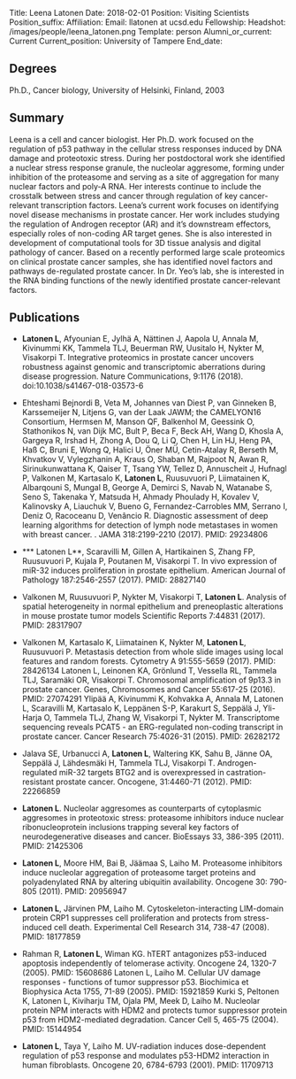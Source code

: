 Title: Leena Latonen
Date: 2018-02-01
Position: Visiting Scientists
Position_suffix: 
Affiliation: 
Email: llatonen at ucsd.edu
Fellowship: 
Headshot: /images/people/leena_latonen.png
Template: person
Alumni_or_current: Current
Current_position: University of Tampere
End_date: 


## Degrees
Ph.D., Cancer biology, University of Helsinki, Finland, 2003<br>

## Summary
Leena is a cell and cancer biologist. Her Ph.D. work focused on the regulation of p53 pathway in the cellular stress responses induced by DNA damage and proteotoxic stress. During her postdoctoral work she identified a nuclear stress response granule, the nucleolar aggresome, forming under inhibition of the proteasome and serving as a site of aggregation for many nuclear factors and poly-A RNA. Her interests continue to include the crosstalk between stress and cancer through regulation of key cancer-relevant transcription factors.Leena’s current work focuses on identifying novel disease mechanisms in prostate cancer. Her work includes studying the regulation of Androgen receptor (AR) and it’s downstream effectors, especially roles of non-coding AR target genes. She is also interested in development of computational tools for 3D tissue analysis and digital pathology of cancer. Based on a recently performed large scale proteomics on clinical prostate cancer samples, she has identified novel factors and pathways de-regulated prostate cancer. In Dr. Yeo’s lab, she is interested in the RNA binding functions of the newly identified prostate cancer-relevant factors.



## Publications
* **Latonen L**, Afyounian E, Jylhä A, Nättinen J, Aapola U, Annala M, Kivinummi KK, Tammela TLJ, Beuerman RW, Uusitalo H, Nykter M, Visakorpi T. Integrative proteomics in prostate cancer uncovers robustness against genomic and transcriptomic aberrations during disease progression. Nature Communications, 9:1176 (2018). doi:10.1038/s41467-018-03573-6

* Ehteshami Bejnordi B, Veta M, Johannes van Diest P, van Ginneken B, Karssemeijer N, Litjens G, van der Laak JAWM; the CAMELYON16 Consortium, Hermsen M, Manson QF, Balkenhol M, Geessink O, Stathonikos N, van Dijk MC, Bult P, Beca F, Beck AH, Wang D, Khosla A, Gargeya R, Irshad H, Zhong A, Dou Q, Li Q, Chen H, Lin HJ, Heng PA, Haß C, Bruni E, Wong Q, Halici U, Öner MÜ, Cetin-Atalay R, Berseth M, Khvatkov V, Vylegzhanin A, Kraus O, Shaban M, Rajpoot N, Awan R, Sirinukunwattana K, Qaiser T, Tsang YW, Tellez D, Annuscheit J, Hufnagl P, Valkonen M, Kartasalo K, **Latonen L**, Ruusuvuori P, Liimatainen K, Albarqouni S, Mungal B, George A, Demirci S, Navab N, Watanabe S, Seno S, Takenaka Y, Matsuda H, Ahmady Phoulady H, Kovalev V, Kalinovsky A, Liauchuk V, Bueno G, Fernandez-Carrobles MM, Serrano I, Deniz O, Racoceanu D, Venâncio R. Diagnostic  assessment  of  deep  learning  algorithms  for detection of lymph node metastases in women with breast cancer. . JAMA 318:2199-2210 (2017). PMID: 29234806

* *** Latonen L**, Scaravilli M, Gillen A, Hartikainen S, Zhang FP, Ruusuvuori P, Kujala P, Poutanen M, Visakorpi T. In vivo expression of miR-32 induces proliferation in prostate epithelium. American Journal of Pathology 187:2546-2557 (2017). PMID: 28827140* Valkonen M, Ruusuvuori P, Nykter M, Visakorpi T, **Latonen L**. Analysis of spatial heterogeneity in normal epithelium and preneoplastic alterations in mouse prostate tumor models Scientific Reports 7:44831 (2017). PMID: 28317907

* Valkonen M, Kartasalo K, Liimatainen K, Nykter M, **Latonen L**, Ruusuvuori P. Metastasis detection from whole slide images using local features and random forests. Cytometry A 91:555-5659 (2017). PMID: 28426134Latonen L, Leinonen KA, Grönlund T, Vessella RL, Tammela TLJ, Saramäki OR, Visakorpi T. Chromosomal amplification of 9p13.3 in prostate cancer. Genes, Chromosomes and Cancer 55:617-25 (2016). PMID: 27074291Ylipää A, Kivinummi K, Kohvakka A, Annala M, Latonen L, Scaravilli M, Kartasalo K, Leppänen S-P, Karakurt S, Seppälä J, Yli-Harja O, Tammela TLJ, Zhang W, Visakorpi T, Nykter M. Transcriptome sequencing reveals PCAT5 - an ERG-regulated non-coding transcript in prostate cancer. Cancer Research 75:4026-31 (2015). PMID: 26282172

* Jalava SE, Urbanucci A, **Latonen L**, Waltering KK, Sahu B, Jänne OA, Seppälä J,  Lähdesmäki H, Tammela TLJ, Visakorpi T. Androgen-regulated miR-32 targets BTG2 and is overexpressed in castration-resistant prostate cancer. Oncogene, 31:4460-71 (2012). PMID: 22266859

* **Latonen L**. Nucleolar aggresomes as counterparts of cytoplasmic aggresomes in proteotoxic stress: proteasome inhibitors induce nuclear ribonucleoprotein inclusions trapping several key factors of neurodegenerative diseases and cancer. BioEssays 33, 386-395 (2011). PMID: 21425306

* **Latonen L**, Moore HM, Bai B, Jäämaa S, Laiho M. Proteasome inhibitors induce nucleolar aggregation of proteasome target proteins and polyadenylated RNA by altering ubiquitin availability. Oncogene 30: 790-805 (2011). PMID: 20956947

* **Latonen L**, Järvinen PM, Laiho M. Cytoskeleton-interacting LIM-domain protein CRP1 suppresses cell proliferation and protects from stress-induced cell death. Experimental Cell Research 314, 738-47 (2008). PMID: 18177859

* Rahman R, **Latonen L**, Wiman KG. hTERT antagonizes p53-induced apoptosis independently of telomerase activity. Oncogene 24, 1320-7 (2005). PMID: 15608686Latonen L, Laiho M. Cellular UV damage responses - functions of tumor suppressor p53. Biochimica et Biophysica Acta 1755, 71-89 (2005). PMID: 15921859Kurki S, Peltonen K, Latonen L, Kiviharju TM, Ojala PM, Meek D, Laiho M. Nucleolar protein NPM interacts with HDM2 and protects tumor suppressor protein p53 from HDM2-mediated degradation. Cancer Cell 5, 465-75 (2004). PMID: 15144954

* **Latonen L**, Taya Y, Laiho M. UV-radiation induces dose-dependent regulation of p53 response and modulates p53-HDM2 interaction in human fibroblasts. Oncogene 20, 6784-6793 (2001). PMID: 11709713